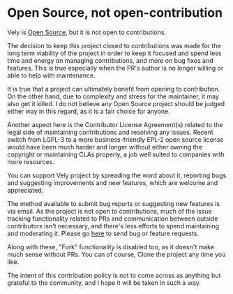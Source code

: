 # Open Source, not open-contribution

Vely is [Open Source](https://opensource.org/osd/), but it is not open to contributions.

The decision to keep this project closed to contributions was made for the long term viability of the project in order to keep it focused and spend less time and energy on managing contributions, and more on bug fixes and features. This is true especially when the PR's author is no longer willing or able to help with maintenance.

It is true that a project can ultimately benefit from opening to contribution. On the other hand, due to complexity and stress for the maintainer, it may also get it killed. I do not believe any Open Source project should be judged either way in this regard, as it is a fair choice for anyone.

Another aspect here is the Contributor License Agreement(s) related to the legal side of maintaining contributions and resolving any issues. Recent switch from LGPL-3 to a more business-friendly EPL-2 open source license would have been much harder and longer without either owning the copyright or maintaining CLAs properly, a job well suited to companies with more resources.

You can support Vely project by spreading the word about it, reporting bugs and suggesting improvements and new features, which are welcome and appreciated.

The method available to submit bug reports or suggesting new features is via email. As the project is not open to contributions, much of the issue tracking functionality related to PRs and communication between outside contributors isn't necessary, and there's less efforts to spend maintaining and moderating it. Please go [here](https://vely.dev/bugs_enhancements_feedback.html) to send bug or feature requests.

Along with these, "Fork" functionality is disabled too, as it doesn't make much sense without PRs. You can of course, Clone the project any time you like.

The intent of this contribution policy is not to come across as anything but grateful to the community, and I hope it will be taken in such a way.

